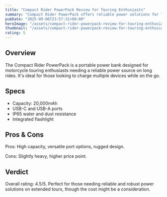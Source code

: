 ```yaml
---
title: "Compact Rider PowerPack Review for Touring Enthusiasts"
summary: "Compact Rider PowerPack offers reliable power solutions for long touring rides"
pubDate: "2025-09-06T23:57:31+00:00"
heroImage: "/assets/compact-rider-powerpack-review-for-touring-enthusiasts-hero.jpg"
thumbnail: "/assets/compact-rider-powerpack-review-for-touring-enthusiasts-thumb.jpg"
rating: 5
---
```


<h2>Overview</h2>
<p>The Compact Rider PowerPack is a portable power bank designed for motorcycle touring enthusiasts needing a reliable power source on long rides. It's ideal for those looking to charge multiple devices while on the go.</p>
<h2>Specs</h2>
<ul>
  <li>Capacity: 20,000mAh</li>
  <li>USB-C and USB-A ports</li>
  <li>IP65 water and dust resistance</li>
  <li>Integrated flashlight</li>
</ul>
<h2>Pros & Cons</h2>
<p>Pros: High capacity, versatile port options, rugged design.</p>
<p>Cons: Slightly heavy, higher price point.</p>
<h2>Verdict</h2>
<p>Overall rating: 4.5/5. Perfect for those needing reliable and robust power solutions on extended tours, though the cost might be a consideration.</p>